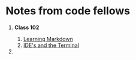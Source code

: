 # Notes from code fellows

1. **Class 102**
    1. [Learning Markdown](https://vadengrey.github.io/reading-notes/102learning-markdown)
    2. [IDE's and the Terminal](https://vadengrey.github.io/reading-notes/IDEs-and-the-Terminal)

2. 
